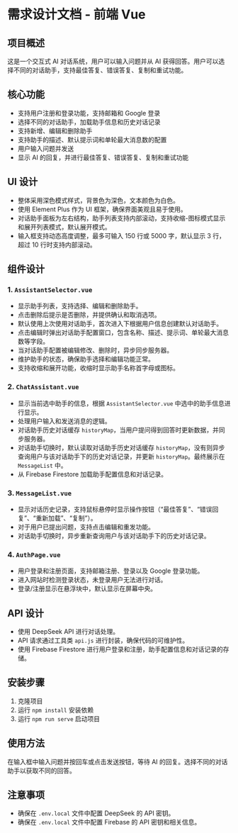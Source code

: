 # 需求设计文档 - 前端 Vue

## 项目概述

这是一个交互式 AI 对话系统，用户可以输入问题并从 AI 获得回答。用户可以选择不同的对话助手，支持最佳答复、错误答复、复制和重试功能。

## 核心功能

- 支持用户注册和登录功能，支持邮箱和 Google 登录
- 选择不同的对话助手，加载助手信息和历史对话记录
- 支持新增、编辑和删除助手
- 支持助手的描述、默认提示词和单轮最大消息数的配置
- 用户输入问题并发送
- 显示 AI 的回复，并进行最佳答复、错误答复、复制和重试功能

## UI 设计

- 整体采用深色模式样式，背景色为深色，文本颜色为白色。
- 使用 Element Plus 作为 UI 框架，确保界面美观且易于使用。
- 对话助手面板为左右结构，助手列表支持内部滚动，支持收缩-图标模式显示和展开列表模式，默认展开模式。
- 输入框支持动态高度调整，最多可输入 150 行或 5000 字，默认显示 3 行，超过 10 行时支持内部滚动。

## 组件设计

### 1. `AssistantSelector.vue`

- 显示助手列表，支持选择、编辑和删除助手。
- 点击删除后提示是否删除，并提供确认和取消选项。
- 默认使用上次使用对话助手，首次进入下根据用户信息创建默认对话助手。
- 点击编辑时弹出对话助手配置窗口，包含名称、描述、提示词、单轮最大消息数等字段。
- 当对话助手配置被编辑修改、删除时，异步同步服务器。
- 维护助手的状态，确保助手选择和编辑功能正常。
- 支持收缩和展开功能，收缩时显示助手名称首字母或图标。

### 2. `ChatAssistant.vue`

- 显示当前选中助手的信息，根据 `AssistantSelector.vue` 中选中的助手信息进行显示。
- 处理用户输入和发送消息的逻辑。
- 对话助手历史对话缓存 `historyMap`，当用户提问得到回答时更新数据，并同步服务器。
- 对话助手切换时，默认读取对话助手历史对话缓存 `historyMap`，没有则异步查询用户与该对话助手下的历史对话记录，并更新 `historyMap`。最终展示在 `MessageList` 中。
- 从 Firebase Firestore 加载助手配置信息和对话记录。

### 3. `MessageList.vue`

- 显示对话历史记录，支持鼠标悬停时显示操作按钮（“最佳答复”、“错误回复”、“重新加载”、“复制”）。
- 对于用户已提出问题，支持点击编辑和重发功能。
- 对话助手切换时，异步重新查询用户与该对话助手下的历史对话记录。

### 4. `AuthPage.vue`

- 用户登录和注册页面，支持邮箱注册、登录以及 Google 登录功能。
- 进入网站时检测登录状态，未登录用户无法进行对话。
- 登录/注册显示在悬浮块中，默认显示在屏幕中央。

## API 设计

- 使用 DeepSeek API 进行对话处理。
- API 请求通过工具类 `api.js` 进行封装，确保代码的可维护性。
- 使用 Firebase Firestore 进行用户登录和注册，助手配置信息和对话记录的存储。

## 安装步骤

1. 克隆项目
2. 运行 `npm install` 安装依赖
3. 运行 `npm run serve` 启动项目

## 使用方法

在输入框中输入问题并按回车或点击发送按钮，等待 AI 的回复。选择不同的对话助手以获取不同的回答。

## 注意事项

- 确保在 `.env.local` 文件中配置 DeepSeek 的 API 密钥。
- 确保在 `.env.local` 文件中配置 Firebase 的 API 密钥和相关信息。
